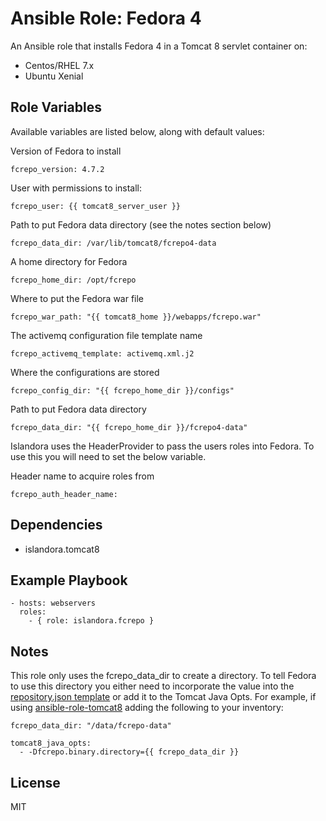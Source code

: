 # Ansible Role: Fedora 4

An Ansible role that installs Fedora 4 in a Tomcat 8 servlet container on:

* Centos/RHEL 7.x
* Ubuntu Xenial

## Role Variables

Available variables are listed below, along with default values:

Version of Fedora to install
```
fcrepo_version: 4.7.2
```

User with permissions to install:
```
fcrepo_user: {{ tomcat8_server_user }}
```

Path to put Fedora data directory (see the notes section below)
```
fcrepo_data_dir: /var/lib/tomcat8/fcrepo4-data
```

A home directory for Fedora
```
fcrepo_home_dir: /opt/fcrepo
```

Where to put the Fedora war file
```
fcrepo_war_path: "{{ tomcat8_home }}/webapps/fcrepo.war"
```

The activemq configuration file template name
```
fcrepo_activemq_template: activemq.xml.j2
```

Where the configurations are stored
```
fcrepo_config_dir: "{{ fcrepo_home_dir }}/configs"
```

Path to put Fedora data directory
```
fcrepo_data_dir: "{{ fcrepo_home_dir }}/fcrepo4-data"
```

Islandora uses the HeaderProvider to pass the users roles into Fedora. To use this you will need to set the below variable.

Header name to acquire roles from
```
fcrepo_auth_header_name:
```


## Dependencies

* islandora.tomcat8
  
## Example Playbook

    - hosts: webservers
      roles:
        - { role: islandora.fcrepo }

## Notes

This role only uses the fcrepo_data_dir to create a directory. To tell Fedora
to use this directory you either need to incorporate the value into the
[repository.json template](templates/repository.json) or add it to the Tomcat
Java Opts. For example, if using
[ansible-role-tomcat8](https://github.com/Islandora-Devops/ansible-role-tomcat8)
adding the following to your inventory:
```
fcrepo_data_dir: "/data/fcrepo-data"

tomcat8_java_opts:
  - -Dfcrepo.binary.directory={{ fcrepo_data_dir }}
```

## License

MIT
